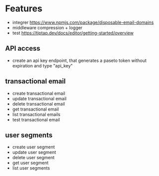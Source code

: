 # Features

- integrer https://www.npmjs.com/package/disposable-email-domains
- middleware compression + logger
- test https://tiptap.dev/docs/editor/getting-started/overview

## API access

- create an api key endpoint, that generates a paseto token without expiration and type "api_key"

## transactional email

- create transactional email
- update transactional email
- delete transactional email
- get transactional email
- list transactional emails
- test transactional email

## user segments

- create user segment
- update user segment
- delete user segment
- get user segment
- list user segments
